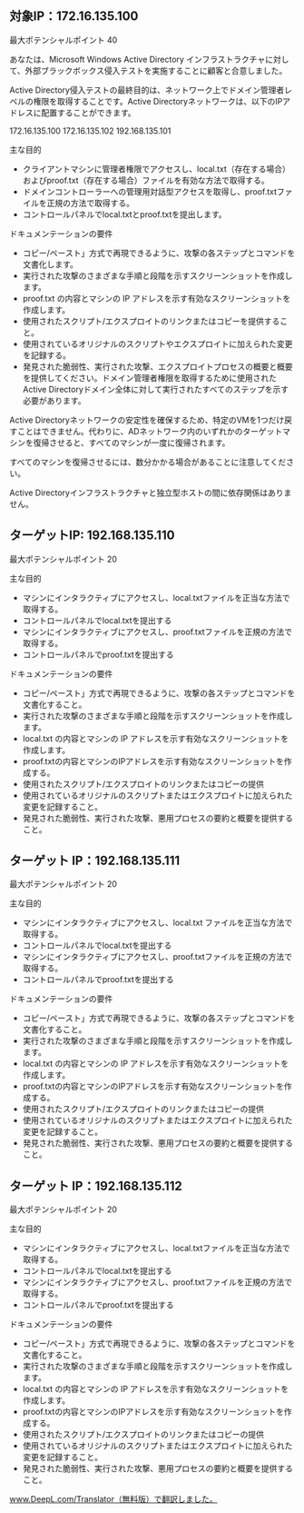 対象IP：172.16.135.100
--------------------------------------

最大ポテンシャルポイント 40

あなたは、Microsoft Windows Active Directory インフラストラクチャに対して、外部ブラックボックス侵入テストを実施することに顧客と合意しました。

Active Directory侵入テストの最終目的は、ネットワーク上でドメイン管理者レベルの権限を取得することです。Active Directoryネットワークは、以下のIPアドレスに配置することができます。


172.16.135.100
172.16.135.102
192.168.135.101

主な目的

- クライアントマシンに管理者権限でアクセスし、local.txt（存在する場合）およびproof.txt（存在する場合）ファイルを有効な方法で取得する。
- ドメインコントローラーへの管理用対話型アクセスを取得し、proof.txtファイルを正規の方法で取得する。
- コントロールパネルでlocal.txtとproof.txtを提出します。

ドキュメンテーションの要件

- コピー/ペースト」方式で再現できるように、攻撃の各ステップとコマンドを文書化します。
- 実行された攻撃のさまざまな手順と段階を示すスクリーンショットを作成します。
- proof.txt の内容とマシンの IP アドレスを示す有効なスクリーンショットを作成します。
- 使用されたスクリプト/エクスプロイトのリンクまたはコピーを提供すること。
- 使用されているオリジナルのスクリプトやエクスプロイトに加えられた変更を記録する。
- 発見された脆弱性、実行された攻撃、エクスプロイトプロセスの概要と概要を提供してください。ドメイン管理者権限を取得するために使用されたActive Directoryドメイン全体に対して実行されたすべてのステップを示す必要があります。

Active Directoryネットワークの安定性を確保するため、特定のVMを1つだけ戻すことはできません。代わりに、ADネットワーク内のいずれかのターゲットマシンを復帰させると、すべてのマシンが一度に復帰されます。

すべてのマシンを復帰させるには、数分かかる場合があることに注意してください。

Active Directoryインフラストラクチャと独立型ホストの間に依存関係はありません。

ターゲットIP: 192.168.135.110
--------------------------------------

最大ポテンシャルポイント 20

主な目的

- マシンにインタラクティブにアクセスし、local.txtファイルを正当な方法で取得する。
- コントロールパネルでlocal.txtを提出する
- マシンにインタラクティブにアクセスし、proof.txtファイルを正規の方法で取得する。
- コントロールパネルでproof.txtを提出する

ドキュメンテーションの要件

- コピー/ペースト」方式で再現できるように、攻撃の各ステップとコマンドを文書化すること。
- 実行された攻撃のさまざまな手順と段階を示すスクリーンショットを作成します。
- local.txt の内容とマシンの IP アドレスを示す有効なスクリーンショットを作成します。
- proof.txtの内容とマシンのIPアドレスを示す有効なスクリーンショットを作成する。
- 使用されたスクリプト/エクスプロイトのリンクまたはコピーの提供
- 使用されているオリジナルのスクリプトまたはエクスプロイトに加えられた変更を記録すること。
- 発見された脆弱性、実行された攻撃、悪用プロセスの要約と概要を提供すること。

ターゲット IP：192.168.135.111
--------------------------------------

最大ポテンシャルポイント 20

主な目的

- マシンにインタラクティブにアクセスし、local.txt ファイルを正当な方法で取得する。
- コントロールパネルでlocal.txtを提出する
- マシンにインタラクティブにアクセスし、proof.txtファイルを正規の方法で取得する。
- コントロールパネルでproof.txtを提出する

ドキュメンテーションの要件

- コピー/ペースト」方式で再現できるように、攻撃の各ステップとコマンドを文書化すること。
- 実行された攻撃のさまざまな手順と段階を示すスクリーンショットを作成します。
- local.txt の内容とマシンの IP アドレスを示す有効なスクリーンショットを作成します。
- proof.txtの内容とマシンのIPアドレスを示す有効なスクリーンショットを作成する。
- 使用されたスクリプト/エクスプロイトのリンクまたはコピーの提供
- 使用されているオリジナルのスクリプトまたはエクスプロイトに加えられた変更を記録すること。
- 発見された脆弱性、実行された攻撃、悪用プロセスの要約と概要を提供すること。

ターゲット IP：192.168.135.112
--------------------------------------

最大ポテンシャルポイント 20

主な目的

- マシンにインタラクティブにアクセスし、local.txtファイルを正当な方法で取得する。
- コントロールパネルでlocal.txtを提出する
- マシンにインタラクティブにアクセスし、proof.txtファイルを正規の方法で取得する。
- コントロールパネルでproof.txtを提出する

ドキュメンテーションの要件

- コピー/ペースト」方式で再現できるように、攻撃の各ステップとコマンドを文書化すること。
- 実行された攻撃のさまざまな手順と段階を示すスクリーンショットを作成します。
- local.txt の内容とマシンの IP アドレスを示す有効なスクリーンショットを作成します。
- proof.txtの内容とマシンのIPアドレスを示す有効なスクリーンショットを作成する。
- 使用されたスクリプト/エクスプロイトのリンクまたはコピーの提供
- 使用されているオリジナルのスクリプトまたはエクスプロイトに加えられた変更を記録すること。
- 発見された脆弱性、実行された攻撃、悪用プロセスの要約と概要を提供すること。



www.DeepL.com/Translator（無料版）で翻訳しました。